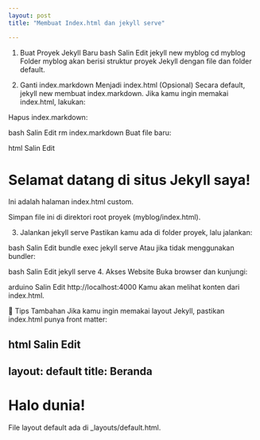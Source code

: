 ```yaml
---
layout: post
title: "Membuat Index.html dan jekyll serve"

---
```

1. Buat Proyek Jekyll Baru
bash
Salin
Edit
jekyll new myblog
cd myblog
Folder myblog akan berisi struktur proyek Jekyll dengan file dan folder default.

2. Ganti index.markdown Menjadi index.html (Opsional)
Secara default, jekyll new membuat index.markdown. Jika kamu ingin memakai index.html, lakukan:

Hapus index.markdown:

bash
Salin
Edit
rm index.markdown
Buat file baru:

html
Salin
Edit
<!-- index.html -->
<!DOCTYPE html>
<html>
<head>
  <meta charset="UTF-8">
  <title>Halaman Utama</title>
</head>
<body>
  <h1>Selamat datang di situs Jekyll saya!</h1>
  <p>Ini adalah halaman index.html custom.</p>
</body>
</html>
Simpan file ini di direktori root proyek (myblog/index.html).

3. Jalankan jekyll serve
Pastikan kamu ada di folder proyek, lalu jalankan:

bash
Salin
Edit
bundle exec jekyll serve
Atau jika tidak menggunakan bundler:

bash
Salin
Edit
jekyll serve
4. Akses Website
Buka browser dan kunjungi:

arduino
Salin
Edit
http://localhost:4000
Kamu akan melihat konten dari index.html.

📝 Tips Tambahan
Jika kamu ingin memakai layout Jekyll, pastikan index.html punya front matter:

html
Salin
Edit
---
layout: default
title: Beranda
---

<h1>Halo dunia!</h1>
File layout default ada di _layouts/default.html.


